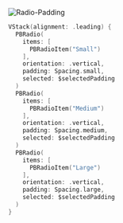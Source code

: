 ![Radio-Padding](https://github.com/powerhome/playbook-swift/assets/112719604/2f3cdd9e-2293-4d93-a50d-fefb08510233)

```swift
VStack(alignment: .leading) {
  PBRadio(
    items: [
      PBRadioItem("Small")
    ],
    orientation: .vertical,
    padding: Spacing.small,
    selected: $selectedPadding
  )
  PBRadio(
    items: [
      PBRadioItem("Medium")
    ],
    orientation: .vertical,
    padding: Spacing.medium,
    selected: $selectedPadding
  )
  PBRadio(
    items: [
      PBRadioItem("Large")
    ],
    orientation: .vertical,
    padding: Spacing.large,
    selected: $selectedPadding
  )
}
```
